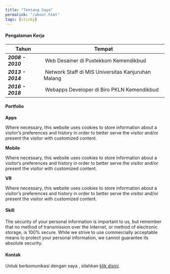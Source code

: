 ```yaml
---
title: "Tentang Saya"
permalink: "/about.html"
tags: [sticky]
---
```


#### Pengalaman Kerja


| Tahun |  Tempat |
| --- | --- |
| ***2008 - 2010*** |  Web Desainer di Pustekkom Kemendikbud |
| ***2013 - 2014*** |  Network Staff di MIS Universitas Kanjuruhan Malang |
| ***2016 - 2018*** |  Webapps Developer di Biro PKLN Kemendikbud |



#### Portfolio

**Apps**

Where necessary, this website uses cookies to store information about a visitor’s preferences and history in order to better serve the visitor and/or present the visitor with customized content.

**Mobile**

Where necessary, this website uses cookies to store information about a visitor’s preferences and history in order to better serve the visitor and/or present the visitor with customized content.

**VR**

Where necessary, this website uses cookies to store information about a visitor’s preferences and history in order to better serve the visitor and/or present the visitor with customized content.


#### Skill

The security of your personal information is important to us, but remember that no method of transmission over the Internet, or method of electronic storage, is 100% secure. While we strive to use commercially acceptable means to protect your personal information, we cannot guarantee its absolute security.



#### Kontak

Untuk berkomunikasi dengan saya , silahkan [klik disini]({{site.baseurl}}/contact.html).
